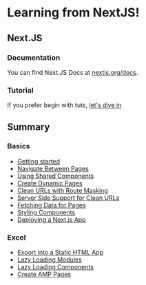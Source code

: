 # Learning from NextJS!
## Next.JS
### Documentation
You can find Next.JS Docs at [nextjs.org/docs](https://nextjs.org/docs).
### Tutorial
If you prefer begin with tuts, [let's dive in](https://nextjs.org/learn/basics/getting-started)

## Summary
### Basics 
- [Getting started](#getting-started)
- [Navigate Between Pages](#navigate-between-pages)
- [Using Shared Components](#using-shared-components)
- [Create Dynamic Pages](#create-dynamic-pages)
- [Clean URLs with Route Masking](#clean-urls-with-route-masking)
- [Server Side Support for Clean URLs](#server-side-support-for-clean-urls)
- [Fetching Data for Pages](#fetching-data-for-pages)
- [Styling Components](#styling-components)
- [Deploying a Next.js App](#deploying-a-next-js-app)

### Excel 
- [Export into a Static HTML App](#export-into-a-static-html-app)
- [Lazy Loading Modules](#lazy-loading-modules)
- [Lazy Loading Components](#lazy-loading-components)
- [Create AMP Pages](#create-amp-pages)